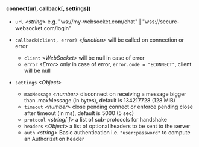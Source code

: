 

#### connect(url, callback[, settings])

* `url` *\<string>*
    e.g. "ws://my-websocket.com/chat" | "wss://secure-websocket.com/login"

* `callback(client, error)` *\<function>* 
    will be called on connection or error
    * `client` *\<WebSocket>* will be null in case of error
    * `error` *\<Error>* only in case of error, `error.code = "ECONNECT"`, client will be null

* `settings` *\<Object>*
    * `maxMessage` *\<number>* disconnect on receiving a message bigger than .maxMessage (in bytes),
      default is 134217728 (128 MiB)
    * `timeout` *\<number>*  close pending connect or enforce pending close after timeout (in ms),
      default is 5000 (5 sec)
    * `protocol` *\<string[ ]>* a list of sub-protocols for handshake
    * `headers` *\<Object>* a list of optional headers to be sent to the server
    * `auth` *\<string>* Basic authentication i.e. `"user:password"` to compute an Authorization header
